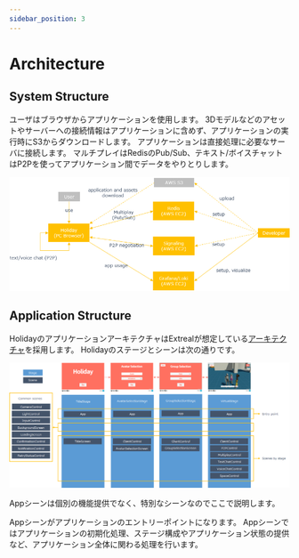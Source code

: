 ```yaml
---
sidebar_position: 3
---
```


# Architecture

## System Structure

ユーザはブラウザからアプリケーションを使用します。
3Dモデルなどのアセットやサーバーへの接続情報はアプリケーションに含めず、アプリケーションの実行時にS3からダウンロードします。
アプリケーションは直接処理に必要なサーバに接続します。
マルチプレイはRedisのPub/Sub、テキスト/ボイスチャットはP2Pを使ってアプリケーション間でデータをやりとりします。

![system structure](../img/holiday-sys-structure.png)

## Application Structure

HolidayのアプリケーションアーキテクチャはExtrealが想定している[アーキテクチャ](../intro.md#application)を採用します。
Holidayのステージとシーンは次の通りです。

![application structure](../img/holiday-app-structure.png)

Appシーンは個別の機能提供でなく、特別なシーンなのでここで説明します。

Appシーンがアプリケーションのエントリーポイントになります。
Appシーンではアプリケーションの初期化処理、ステージ構成やアプリケーション状態の提供など、アプリケーション全体に関わる処理を行います。

